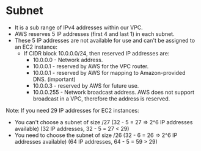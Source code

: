 # Subnet

- It is a sub range of IPv4 addresses within our VPC.
- AWS reserves 5 IP addresses (first 4 and last 1) in each subnet.
- These 5 IP addresses are not available for use and can't be assigned to an EC2 instance:
  - If CIDR block 10.0.0.0/24, then reserved IP addresses are:
    - 10.0.0.0 - Network address.
    - 10.0.0.1 - reserved by AWS for the VPC router.
    - 10.0.0.1 - reserved by AWS for mapping to Amazon-provided DNS. (important)
    - 10.0.0.3 - reserved by AWS for future use.
    - 10.0.0.255 - Network broadcast address. AWS does not support broadcast in a VPC, therefore the address is reserved.

Note: If you need 29 IP addresses for EC2 instances:

- You can't choose a subnet of size /27 (32 - 5 = 27 => 2^6 IP addresses available) (32 IP addresses, 32 - 5 = 27 < 29)
- You need to choose the subnet of size /26 (32 - 6 = 26 => 2^6 IP addresses available) (64 IP addresses, 64 - 5 = 59 > 29)
